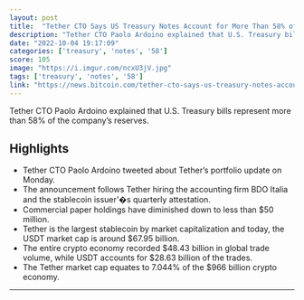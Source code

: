 ```yaml
---
layout: post
title:  "Tether CTO Says US Treasury Notes Account for More Than 58% of USDT's Reserves – Bitcoin News"
description: "Tether CTO Paolo Ardoino explained that U.S. Treasury bills represent more than 58% of the company’s reserves."
date: "2022-10-04 19:17:09"
categories: ['treasury', 'notes', '58']
score: 105
image: "https://i.imgur.com/ncxU3jV.jpg"
tags: ['treasury', 'notes', '58']
link: "https://news.bitcoin.com/tether-cto-says-us-treasury-notes-account-for-more-than-58-of-usdts-reserves/"
---
```


Tether CTO Paolo Ardoino explained that U.S. Treasury bills represent more than 58% of the company’s reserves.

## Highlights

- Tether CTO Paolo Ardoino tweeted about Tether’s portfolio update on Monday.
- The announcement follows Tether hiring the accounting firm BDO Italia and the stablecoin issuer’�s quarterly attestation.
- Commercial paper holdings have diminished down to less than $50 million.
- Tether is the largest stablecoin by market capitalization and today, the USDT market cap is around $67.95 billion.
- The entire crypto economy recorded $48.43 billion in global trade volume, while USDT accounts for $28.63 billion of the trades.
- The Tether market cap equates to 7.044% of the $966 billion crypto economy.

---
